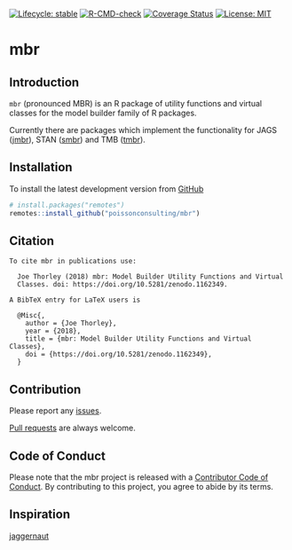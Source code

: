 
<!-- README.md is generated from README.Rmd. Please edit that file -->
<!-- badges: start -->

[![Lifecycle:
stable](https://img.shields.io/badge/lifecycle-stable-brightgreen.svg)](https://lifecycle.r-lib.org/articles/stages.html#stable)
[![R-CMD-check](https://github.com/poissonconsulting/mbr/actions/workflows/R-CMD-check.yaml/badge.svg)](https://github.com/poissonconsulting/mbr/actions/workflows/R-CMD-check.yaml)
[![Coverage
Status](https://img.shields.io/codecov/c/github/poissonconsulting/mbr/master.svg)](https://codecov.io/github/poissonconsulting/mbr?branch=master)
[![License:
MIT](https://img.shields.io/badge/License-MIT-green.svg)](https://opensource.org/licenses/MIT)
<!-- badges: end -->

# mbr

## Introduction

`mbr` (pronounced MBR) is an R package of utility functions and virtual
classes for the model builder family of R packages.

Currently there are packages which implement the functionality for JAGS
([jmbr](https://github.com/poissonconsulting/jmbr)), STAN
([smbr](https://github.com/poissonconsulting/smbr)) and TMB
([tmbr](https://github.com/poissonconsulting/tmbr)).

## Installation

To install the latest development version from
[GitHub](https://github.com/poissonconsulting/mbr)

``` r
# install.packages("remotes")
remotes::install_github("poissonconsulting/mbr")
```

## Citation


    To cite mbr in publications use:

      Joe Thorley (2018) mbr: Model Builder Utility Functions and Virtual
      Classes. doi: https://doi.org/10.5281/zenodo.1162349.

    A BibTeX entry for LaTeX users is

      @Misc{,
        author = {Joe Thorley},
        year = {2018},
        title = {mbr: Model Builder Utility Functions and Virtual Classes},
        doi = {https://doi.org/10.5281/zenodo.1162349},
      }

## Contribution

Please report any
[issues](https://github.com/poissonconsulting/mbr/issues).

[Pull requests](https://github.com/poissonconsulting/mbr/pulls) are
always welcome.

## Code of Conduct

Please note that the mbr project is released with a [Contributor Code of
Conduct](https://contributor-covenant.org/version/2/0/CODE_OF_CONDUCT.html).
By contributing to this project, you agree to abide by its terms.

## Inspiration

[jaggernaut](https://github.com/poissonconsulting/jaggernaut)
